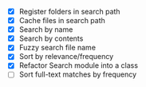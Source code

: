- [X] Register folders in search path
- [X] Cache files in search path
- [X] Search by name
- [X] Search by contents
- [X] Fuzzy search file name
- [X] Sort by relevance/frequency
- [X] Refactor Search module into a class
- [ ] Sort full-text matches by frequency
